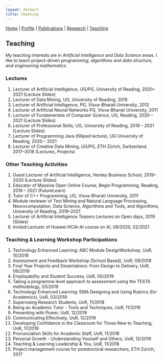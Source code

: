 ```yaml
---
layout: default
title: Teaching
---
```

<a href="{{site.baseurl}}/index">Home</a> | 
<a href="{{site.baseurl}}/profile">Profile</a> | 
<a href="{{site.baseurl}}/publications">Publications</a> | 
<a href="{{site.baseurl}}/research">Research</a> | 
<a href="{{site.baseurl}}/teaching">Teaching</a>

## Teaching

My teaching interests are in _Artificial Intelligence_ and _Data Science_ areas. I like to teach project-driven _programming, algorithms and data structure, and engineering mathematics_.

### Lectures
1. Lecturer of Artificial Intelligence, UG/PG, University of Reading, 2020–2021 (Lecture Slides)
1. Lecturer of Data Mining, UG, University of Reading, 2019
1. Lecturer of Artificial Intelligence, PG, Visva-Bharati University, 2012
1. Lecturer of Artificial Neural Networks PG, Visva-Bharati University, 2011
1. Lecturer of Fundamentals of Computer Science, UG, Reading, 2020 – 2021 (Lecture Slides)
1. Lecturer of Professional Skills, UG, University of Reading, 2019 – 2021 (Lecture Slides)
1. Lecturer of Programming Java (filliped lecture), UG University of Reading, 2020 – 2021
1. Lecturer of Creative Data Mining, UG/PG, ETH Zürich, Switzerland, 2017–2018 (Lectures, Projects)

### Other Teaching Activities
1. Guest Lecturer of Artificial Intelligence, Henley Business School, 2019–2020 (Lecture Slides)
1. Educator of Massive Open Online Course, Begin Programming, Reading, 2019 – 2021 (FutureLearn)
1. Tutor of C++ Programming, UG, Visva-Bharati University, 2011
1. Module reviewer of Text Mining and Natural Language Processing, Neurocomputation, Data Science,
Algorithms and Tools, and Algorithms, University of Reading, 2019–2021
1. Lecturer of Artificial Intelligence Teasers Lectures on Open days, 2019 (Slides)
1. Invited Lecturer of Huawei HCIA-AI course on AI, 09/2020, 02/2021

### Teaching & Learning Workshop Participations
1. Technology Enhanced Learning: ABC Module DesignWorkshop, UoR, 10/2018
1. Assessment and Feedback Workshop (School Based), UoR, 09/2019
1. Final Year Projects and Dissertations: From Design to Delivery, UoR, 06/2019
1. Employability and Student Success, UoR, 05/2019
1. Taking a programme level approach to assessment using the TESTA methodology, 03/2019
1. Technology Enhanced Learning: EMA Designing and Using Rubrics (for Academics), UoR, 03/2019
1. Supervising Research Students, UoR, 11/2018
1. Being an Academic Tutor - Tools and Techniques, UoR, 11/2019
1. Presenting with Power, UoR, 12/2019
1. Communicating Effectively, UoR, 12/2019
1. Developing Confidence in the Classroom for Those New to Teaching, UoR, 11/2019
1. Pronunciation Skills for Academic Staff, UoR, 11/2018
1. Personal Growth - Understanding Yourself and Others, UoR, 12/2019
1. Teaching & Learning Leadership & You, UoR, 11/2018
1. Project management course for postdoctoral researchers, ETH Zürich, 2017

